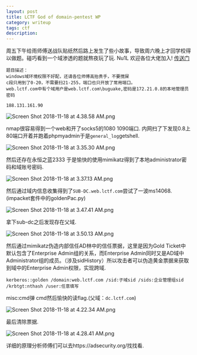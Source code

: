 ```yaml
---
layout: post
title: LCTF God of domain-pentest WP
category: writeup
tags: ctf
description:
---
```


周五下午给雨师傅送战队贴纸然后路上发生了些小故事，导致周六晚上才回学校得以做题。碰巧看到一个域渗透的题就熬夜玩了玩.
Nu1L 欢迎各位大佬加入! [传送门][1]

```
题目描述：
windows域环境权限不好配，还请各位师傅高抬贵手，不要搅屎 
c段只用到了0-20，不需要扫21-255，端口也只开放了常用端口。 
web.lctf.com中有个域用户是web.lctf.com\buguake,密码是172.21.0.8的本地管理员密码 

188.131.161.90
```

![Screen Shot 2018-11-18 at 4.38.58 AM.png][2]


nmap很容易得到一个web和开了socks5的1080 1090端口.
内网扫了下发现0.8上80端口开着并跑着phpmyadmin于是`general_log`getshell.

![Screen Shot 2018-11-18 at 3.35.30 AM.png][3]

然后还存在永恒之蓝2333 于是愉快的使用mimikatz得到了本地administrator密码和域账号密码.

![Screen Shot 2018-11-18 at 3.37.13 AM.png][4]

然后通过域内信息收集得到了`SUB-DC.web.lctf.com`尝试了一波ms14068.(impacket套件中的goldenPac.py)

![Screen Shot 2018-11-18 at 3.47.41 AM.png][5]

拿下sub-dc之后发现存在父域.

![Screen Shot 2018-11-18 at 3.50.13 AM.png][6]

然后通过mimikatz伪造内部信任AD林中的信任票据，这里是因为Gold Ticket中默认包含了Enterprise Admin组的关系，而Enterprise Admin同时又是AD域中Administrator组的成员。（涉及sidHistory）所以攻击者可以伪造黄金票据来获取到域中的Enterprise Admin权限，实现跨域.

```
kerberos::golden /domain:web.lctf.com /sid:子域sid /sids:企业管理组sid /krbtgt:nthash /user:任意填写
```
misc:cmd弹 cmd然后愉快的读flag.(父域：`dc.lctf.com`)

![Screen Shot 2018-11-18 at 4.22.34 AM.png][7]

最后清除票据.

![Screen Shot 2018-11-18 at 4.28.41 AM.png][8]




详细的原理分析师傅们可以去https://adsecurity.org/找找看.


  [1]: http://nu1l-ctf.com/
  [2]: https://img.scanfsec.com/img/2018111758153588.png
  [3]: https://img.scanfsec.com/img/2018113509824624.png
  [4]: https://img.scanfsec.com/img/2018111905519528.png
  [5]: https://img.scanfsec.com/img/2018111429642649.png
  [6]: https://img.scanfsec.com/img/2018113526346012.png
  [7]: https://img.scanfsec.com/img/2018111233649386.png
  [8]: https://img.scanfsec.com/img/2018112903086381.png
